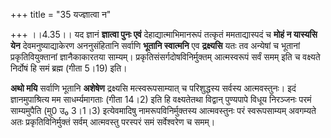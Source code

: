 +++
title = "35 यज्ज्ञात्वा न"

+++
।।4.35।। यद ज्ञानं **ज्ञात्वा पुनः एवं** देहाद्यात्माभिमानरूपं तत्कृतं
ममताद्यास्पदं च **मोहं न यास्यसि येन** देवमनुष्याद्याकेरण अननुसंहितानि
सर्वाणि **भूतानि स्वात्मनि** एव **द्रक्ष्यसि** यतः तव अन्येषां च भूतानां
प्रकृतिवियुक्तानां ज्ञानैकाकारतया साम्यम्। प्रकृतिसंसर्गदोषविनिर्मुक्तम्
आत्मस्वरूपं सर्वं समम् इति च वक्ष्यते निर्दोषं हि समं ब्रह्म (गीता 5।19)
इति।  
  
**अथो मयि** सर्वाणि भूतानि **अशेषेण** द्रक्ष्यसि मत्स्वरूपसाम्यात् च
परिशुद्धस्य सर्वस्य आत्मवस्तुनः। इदं ज्ञानमुपाश्रित्य मम साधर्म्यमागताः
(गीता 14।2) इति हि वक्ष्यतेतथा विद्वान् पुण्यपापे विधूय निरञ्जनः परमं
साम्यमुपैति (मु0 उ₀ 3।1।3) इत्येवमादिषु नामरूपविनिर्मुक्तस्य आत्मवस्तुनः
परं स्वरूपसाम्यम् अवगम्यते अतः प्रकृतिविनिर्मुक्तं सर्वम् आत्मवस्तु
परस्परं समं सर्वेश्वरेण च समम्।
